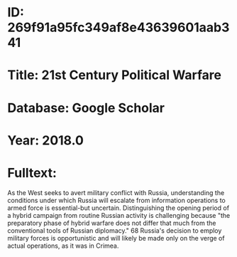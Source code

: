 # ID: 269f91a95fc349af8e43639601aab341
# Title: 21st Century Political Warfare
# Database: Google Scholar
# Year: 2018.0
# Fulltext:
As the West seeks to avert military conflict with Russia, understanding the conditions under which Russia will escalate from information operations to armed force is essential-but uncertain.
Distinguishing the opening period of a hybrid campaign from routine Russian activity is challenging because "the preparatory phase of hybrid warfare does not differ that much from the conventional tools of Russian diplomacy."
68 Russia's decision to employ military forces is opportunistic and will likely be made only on the verge of actual operations, as it was in Crimea.
